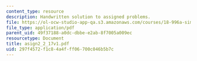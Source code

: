 ```yaml
---
content_type: resource
description: Handwritten solution to assigned problems.
file: https://ol-ocw-studio-app-qa.s3.amazonaws.com/courses/18-996a-simplicity-theory-spring-2004/297f4572f1c84a4fff06700c046b5b7c_asign2_2_17v1.pdf
file_type: application/pdf
parent_uid: 49f37188-a0dc-dbbe-e2ab-8f7005a009ec
resourcetype: Document
title: asign2_2_17v1.pdf
uid: 297f4572-f1c8-4a4f-ff06-700c046b5b7c
---
```

